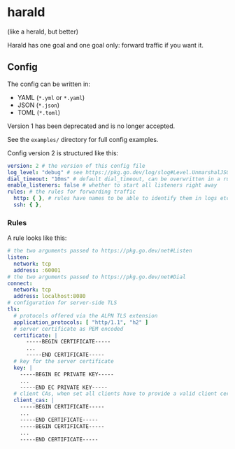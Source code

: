 # harald
(like a herald, but better)

Harald has one goal and one goal only: forward traffic if you want it.

## Config

The config can be written in:
- YAML (`*.yml` or `*.yaml`)
- JSON (`*.json`)
- TOML (`*.toml`)

Version 1 has been deprecated and is no longer accepted.

See the `examples/` directory for full config examples.

Config version 2 is structured like this:
```yaml
version: 2 # the version of this config file
log_level: "debug" # see https://pkg.go.dev/log/slog#Level.UnmarshalJSON for details
dial_timeout: "10ms" # default dial_timeout, can be overwritten in a rule, must be in a format that can be parsed by https://pkg.go.dev/time#ParseDuration
enable_listeners: false # whether to start all listeners right away
rules: # the rules for forwarding traffic
  http: { }, # rules have names to be able to identify them in logs etc.
  ssh: { },
```

### Rules

A rule looks like this:
```yaml
# the two arguments passed to https://pkg.go.dev/net#Listen
listen:
  network: tcp
  address: :60001
# the two arguments passed to https://pkg.go.dev/net#Dial
connect:
  network: tcp
  address: localhost:8080
# configuration for server-side TLS
tls:
  # protocols offered via the ALPN TLS extension
  application_protocols: [ "http/1.1", "h2" ]
  # server certificate as PEM encoded
  certificate: |
      -----BEGIN CERTIFICATE-----
      ...
      -----END CERTIFICATE-----
  # key for the server certificate
  key: |
    -----BEGIN EC PRIVATE KEY-----
    ...
    -----END EC PRIVATE KEY-----
  # client CAs, when set all clients have to provide a valid client certificate
  client_cas: |
    -----BEGIN CERTIFICATE-----
    ...
    -----END CERTIFICATE-----
    -----BEGIN CERTIFICATE-----
    ...
    -----END CERTIFICATE-----
```
